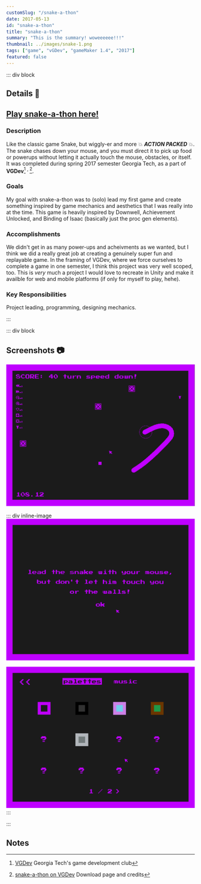 ```yaml
---
customSlug: "/snake-a-thon"
date: 2017-05-13
id: "snake-a-thon"
title: "snake-a-thon"
summary: "This is the summary! woweeeeee!!!"
thumbnail: ../images/snake-1.png
tags: ["game", "vGDev", "gameMaker 1.4", "2017"]
featured: false
---
```


::: div block
## Details 📝
## [Play snake-a-thon here!](http://vgdev.com/game/snake-a-thon, "snake-a-thon VGDev Download Page")
### Description

Like the classic game Snake, but wiggly-er and more  💥 __*ACTION PACKED*__ 💥.  The snake chases down your mouse, and you must direct it to pick up food or powerups without letting it actually touch the mouse, obstacles, or itself. It was completed during spring 2017 semester Georgia Tech, as a part of __VGDev__[^vgdev] <sup>, </sup>[^project]. 

### Goals

My goal with snake-a-thon was to (solo) lead my first game and create something inspired by game mechanics and aesthetics that I was really into at the time. This game is heavily inspired by Downwell, Achievement Unlocked, and Binding of Isaac (basically just the proc gen elements).

### Accomplishments

We didn't get in as many power-ups and acheivments as we wanted, but I think we did a really great job at creating a genuinely super fun and replayable game. In the framing of VGDev, where we force ourselves to complete a game in one semester, I think this project was very well scoped, too. This is *very* much a project I would love to recreate in Unity and make it availble for web and mobile platforms (if only for myself to play, hehe).

### Key Responsibilities

Project leading, programming, designing mechanics.

:::

::: div block
## Screenshots 📷


![](../images/snake-1.png)

::: div inline-image
![](../images/snake-2.png) 

![](../images/snake-3.png)
:::

:::

## Notes
[^vgdev]: [VGDev](http://vgdev.com) Georgia Tech's game development club
[^project]: [snake-a-thon on VGDev](http://vgdev.gtorg.gatech.edu/game/snake-a-thon) Download page and credits